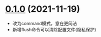 # [0.1.0](https://github.com/dtboy1995/lili-tunnel) (2021-11-19)

- 改为command模式，意在更简洁
- 新增flush命令可以清除配置文件(隐私保护)